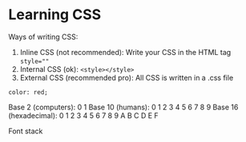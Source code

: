 Learning CSS
==============

Ways of writing CSS:
1. Inline CSS (not recommended): Write your CSS in the HTML tag `style=""`
2. Internal CSS (ok): `<style></style>`
3. External CSS (recommended pro): All CSS is written in a .css file

```
color: red; 
```

Base 2 (computers):     0 1
Base 10 (humans):       0 1 2 3 4 5 6 7 8 9
Base 16 (hexadecimal):  0 1 2 3 4 5 6 7 8 9 A B C D E F 

Font stack